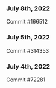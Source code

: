 ### July 8th, 2022

Commit #166512

### July 5th, 2022

Commit #314353


### July 4th, 2022

Commit #72281
